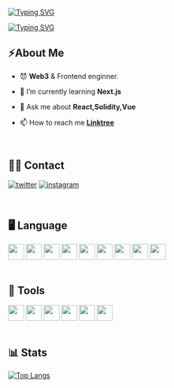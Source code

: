 <!-- [![betterCallNealB](https://github-production-user-asset-6210df.s3.amazonaws.com/6915577/244955440-06f23cee-363e-420e-90e6-be7a85401514.jpg)](https://linktr.ee/0xChix0k) -->

[![Typing SVG](https://readme-typing-svg.demolab.com?font=Press+Start+2P&size=40&duration=2000&pause=2000&color=FFFFFF&center=true&vCenter=true&multiline=true&repeat=false&width=830&height=60&lines=Better+call+Neal)](https://linktr.ee/0xChix0k)

[![Typing SVG](https://readme-typing-svg.demolab.com?font=Press+Start+2P&duration=1000&pause=10&color=FFFFFF&center=true&vCenter=true&multiline=true&repeat=false&width=830&height=100&lines=NFT%2FCrypto+holder;Website+development;Web3+solution)](https://linktr.ee/0xChix0k)

## ⚡About Me

- 😈 **Web3** & Frontend enginner.

- 🌱 I’m currently learning **Next.js**

- 💬 Ask me about **React,Solidity,Vue**

- 📫 How to reach me [**Linktree**](https://linktr.ee/0xChix0k)

<br>

## 👨‍💻 Contact

[![twitter](https://img.shields.io/badge/twitter-1DA1F2?style=for-the-badge&logo=twitter&logoColor=white)](https://twitter.com/0xChix0k)
[![instagram](https://img.shields.io/badge/Instagram-E4405F?style=for-the-badge&logo=instagram&logoColor=white)](https://instagram.com/0xChix0k)

<br>

## 🖥 Language

<div>
<a href="https://reactjs.org/" target="_blank">
<img height="32" width="32" src="https://cdn.simpleicons.org/react" /></a>
<a href="https://vuejs.org/" target="_blank">
<img height="32" width="32" src="https://cdn.simpleicons.org/Vue.js" /></a>
<a href="https://nodejs.org/en" target="_blank">
<img height="32" width="32" src="https://cdn.simpleicons.org/nodedotjs" /><a/>
<a href="https://developer.mozilla.org/en-US/docs/Web/JavaScript" target="_blank">
<img height="32" width="32" src="https://cdn.simpleicons.org/Javascript" /></a>
<a href="https://www.typescriptlang.org/" target="_blank">
<img height="32" width="32" src="https://cdn.simpleicons.org/typescript" /><a/>
<a href="https://www.w3.org/html/" target="_blank">
<img height="32" width="32" src="https://cdn.simpleicons.org/HTML5" /></a>
<a href="https://www.w3schools.com/css/" target="_blank">
<img height="32" width="32" src="https://cdn.simpleicons.org/CSS3" /></a>
<a href="https://getbootstrap.com/" target="_blank">
<img height="32" width="32" src="https://cdn.simpleicons.org/bootstrap" /></a>
<a href="https://docs.soliditylang.org/en/latest/" target="_blank">
<img height="32" width="32" src="https://cdn.simpleicons.org/Solidity" /><a/>
</div>
<br>

## 📄 Tools

<div>
<a href="https://code.visualstudio.com/" target="_blank">
<img height="32" width="32" src="https://cdn.simpleicons.org/visualstudiocode" /><a/>
<a href="https://git-scm.com/" target="_blank">
<img height="32" width="32" src="https://cdn.simpleicons.org/git" /><a/>
<a href="https://chat.openai.com/" target="_blank">
<img height="32" width="32" src="https://cdn.simpleicons.org/openai" /><a/>
<a href="https://www.adobe.com/" target="_blank">
<img height="32" width="32" src="https://cdn.simpleicons.org/adobephotoshop" /><a/>
<a href="https://mui.com/" target="_blank">
<img height="32" width="32" src="https://cdn.simpleicons.org/mui" /><a/>
<a href="https://ant.design/" target="_blank">
<img height="32" width="32" src="https://cdn.simpleicons.org/antdesign" /><a/>
</div>
<br>

## 📊 Stats

<!-- [![GitHub Streak](https://streak-stats.demolab.com?user=0xChix0k&theme=dark&date_format=%5BY.%5Dn.j&mode=weekly)](https://git.io/streak-stats) -->

[![Top Langs](https://github-readme-stats.vercel.app/api/top-langs/?username=0xChix0k&layout=compact&bg_color=000000&text_color=ffffff)](https://github.com/0xChix0k/github-readme-stats)
<!-- [![trophy](https://github-readme-stats.vercel.app/api?username=0xChix0k&theme=blue-green)](https://github.com/0xChix0k/github-profile-trophy) -->

<!--
**0xChix0k/0xChix0k** is a ✨ _special_ ✨ repository because its `README.md` (this file) appears on your GitHub profile.

Here are some ideas to get you started:

- 🔭 I’m currently working on ...
- 🌱 I’m currently learning ...
- 👯 I’m looking to collaborate on ...
- 🤔 I’m looking for help with ...
- 💬 Ask me about ...
- 📫 How to reach me: ...
- 😄 Pronouns: ...
- ⚡ Fun fact: ...
-->
